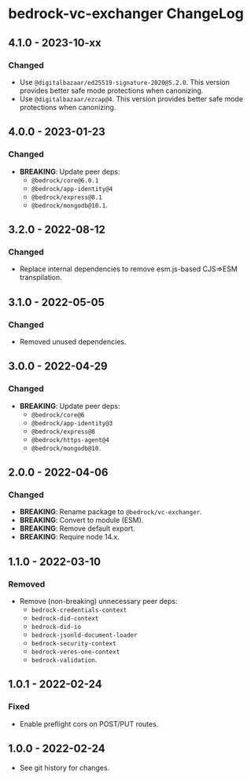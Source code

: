 # bedrock-vc-exchanger ChangeLog

## 4.1.0 - 2023-10-xx

### Changed
- Use `@digitalbazaar/ed25519-signature-2020@5.2.0`. This version provides
  better safe mode protections when canonizing.
- Use `@digitalbazaar/ezcap@4`. This version provides
  better safe mode protections when canonizing.

## 4.0.0 - 2023-01-23

### Changed
- **BREAKING**: Update peer deps:
  - `@bedrock/core@6.0.1`
  - `@bedrock/app-identity@4`
  - `@bedrock/express@8.1`
  - `@bedrock/mongodb@10.1`.

## 3.2.0 - 2022-08-12

### Changed
- Replace internal dependencies to remove esm.js-based CJS=>ESM transpilation.

## 3.1.0 - 2022-05-05

### Changed
- Removed unused dependencies.

## 3.0.0 - 2022-04-29

### Changed
- **BREAKING**: Update peer deps:
  - `@bedrock/core@6`
  - `@bedrock/app-identity@3`
  - `@bedrock/express@8`
  - `@bedrock/https-agent@4`
  - `@bedrock/mongodb@10`.

## 2.0.0 - 2022-04-06

### Changed
- **BREAKING**: Rename package to `@bedrock/vc-exchanger`.
- **BREAKING**: Convert to module (ESM).
- **BREAKING**: Remove default export.
- **BREAKING**: Require node 14.x.

## 1.1.0 - 2022-03-10

### Removed
- Remove (non-breaking) unnecessary peer deps:
  - `bedrock-credentials-context`
  - `bedrock-did-context`
  - `bedrock-did-io`
  - `bedrock-jsonld-document-loader`
  - `bedrock-security-context`
  - `bedrock-veres-one-context`
  - `bedrock-validation`.

## 1.0.1 - 2022-02-24

### Fixed
- Enable preflight cors on POST/PUT routes.

## 1.0.0 - 2022-02-24

- See git history for changes.
